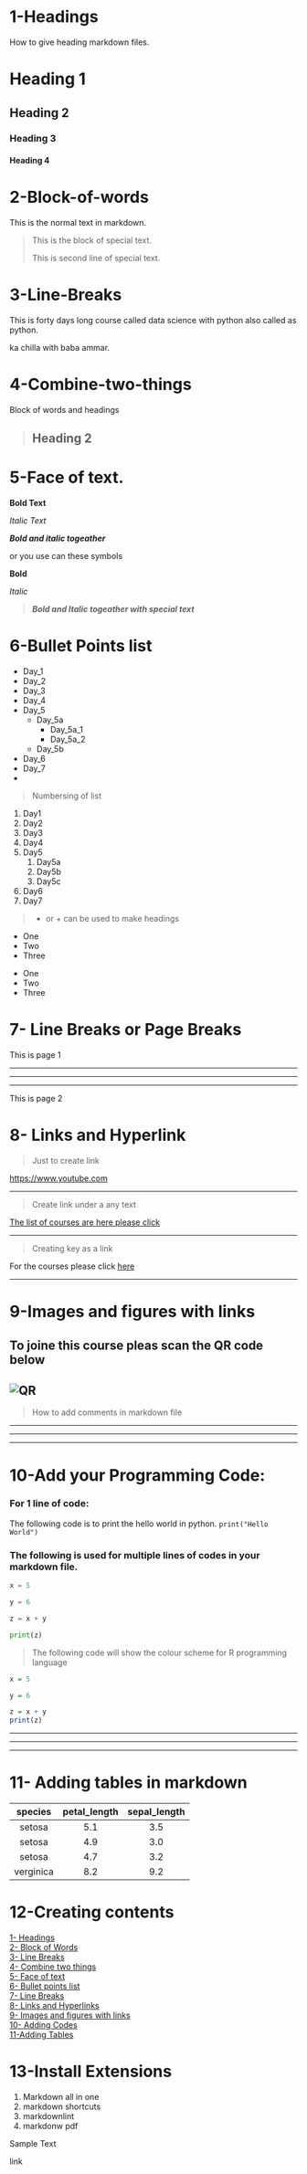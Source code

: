 # 1-Headings 
How to give heading markdown files. 


# Heading 1
## Heading 2 
### Heading 3
#### Heading 4

# 2-Block-of-words

This is the normal text in markdown. 

> This is the block of special text.
> 
> This is second line of special text. 

# 3-Line-Breaks

This is forty days long course called data science with python also called as python.

ka chilla with baba ammar.

# 4-Combine-two-things

Block of words and headings

> ## Heading 2

# 5-Face of text.


**Bold Text**

*Italic Text*

***Bold and italic togeather***

or you use can these symbols

__Bold__

_Italic_

> ___Bold and Italic togeather with special text___

# 6-Bullet Points list
- Day_1
- Day_2
- Day_3
- Day_4 
- Day_5 
  - Day_5a
    - Day_5a_1
    - Day_5a_2
  - Day_5b
- Day_6
- Day_7
- 

> Numbersing of list

1. Day1
2. Day2
3. Day3
1. Day4
2. Day5
   1. Day5a
   2. Day5b
   3. Day5c
3. Day6
4. Day7

>  * or + can be used to make headings

* One 
* Two
* Three
  
  
+ One 
+ Two 
+ Three

# 7- Line Breaks or Page Breaks


This is page 1

---
___
***


This is page 2

# 8- Links and Hyperlink 
> Just to create link 
> 
<https://www.youtube.com>

***
> Create link under a any text

[The list of courses are here please click](https://www.youtube.com)

***
> Creating key as a link

[Courses]:https://www.youtube.com

For the courses please click [here][Courses]
***

# 9-Images and figures with links

To joine this course pleas scan the QR code below
---
![QR](QR.png)
----

> How to add comments in markdown file 

 <!--- This text i am writing as a art of commnts for my markdown file teaches by Dr.Ammar Tufail. just --->
***
***
***
 # 10-Add your Programming Code:

### For 1 line of code:

The following code is to print the hello world in python. `print("Hello World")`

### The following is used for multiple lines of  codes in your markdown file. 

``` Python
x = 5

y = 6

z = x + y

print(z)
```
> The following code will show the colour scheme for R programming language
```R
x = 5

y = 6

z = x + y
print(z)
```
***
***
***

# 11- Adding tables in markdown

| species | petal_length | sepal_length |
|:----------:|:---------------:|:--------------:|
| setosa   | 5.1           | 3.5          |
| setosa   | 4.9           | 3.0          |
| setosa   | 4.7           | 3.2          |
| verginica| 8.2           | 9.2          |   

# 12-Creating contents

[1- Headings](#1-headings)\
[2- Block of Words](#2-block-of-words)\
[3- Line Breaks](#3-line-breaks)\
[4- Combine two things](#4-combine-two-things)\
[5- Face of text](#5-face-of-text)\
[6- Bullet points list](#6-bullet-points-list)\
[7- Line Breaks](#7--line-breaks-or-page-breaks)\
[8- Links and Hyperlinks](#8--links-and-hyperlink)\
[9- Images and figures with links](#9-images-and-figures-with-links)\
[10- Adding Codes](#10-add-your-programming-code)\
[11-Adding Tables](#11--adding-tables-in-markdown)


# 13-Install Extensions
1. Markdown all in one
2. markdown shortcuts
3. markdownlint
4. markdonw pdf
  
Sample Text

link
